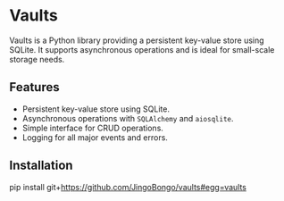 # Vaults

Vaults is a Python library providing a persistent key-value store using SQLite. It supports asynchronous operations and is ideal for small-scale storage needs.

## Features

- Persistent key-value store using SQLite.
- Asynchronous operations with `SQLAlchemy` and `aiosqlite`.
- Simple interface for CRUD operations.
- Logging for all major events and errors.

## Installation

pip install git+https://github.com/JingoBongo/vaults#egg=vaults
